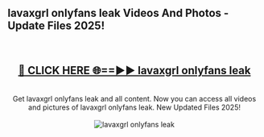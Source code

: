 <h2>lavaxgrl onlyfans leak Videos And Photos - Update Files 2025!</h2>
<br>
<div align="center">
<h2><a href="https://linkcuts.com/hfmhzwbr" rel="nofollow">🔴 CLICK HERE 🌐==►► lavaxgrl onlyfans leak</a></h2>
<br>
Get lavaxgrl onlyfans leak and all content. Now you can access all videos and pictures of lavaxgrl onlyfans leak. New Updated Files 2025!
<br>
<br>
<a href="https://linkcuts.com/hfmhzwbr" rel="nofollow" data-target="animated-image.originalLink"><img src="https://i.ibb.co.com/WyWwxjT/player-gif2.gif" alt="lavaxgrl onlyfans leak" style="max-width: 100%; display: inline-block;" data-target="animated-image.originalImage"></a>
</div>
<br>